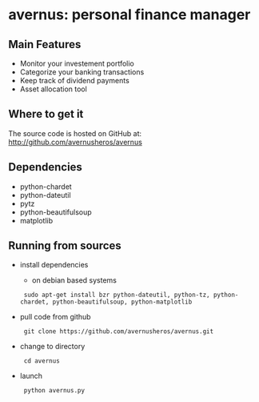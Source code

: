 avernus: personal finance manager
=============================================

Main Features
-------------

- Monitor your investement portfolio
- Categorize your banking transactions
- Keep track of dividend payments
- Asset allocation tool


Where to get it
-------------

The source code is hosted on GitHub at: http://github.com/avernusheros/avernus

Dependencies
-------------

* python-chardet
* python-dateutil 
* pytz 
* python-beautifulsoup 
* matplotlib 

Running from sources
-------------

* install dependencies
  * on debian based systems  
   
   ```
    sudo apt-get install bzr python-dateutil, python-tz, python-chardet, python-beautifulsoup, python-matplotlib
   ```
* pull code from github
   ```
    git clone https://github.com/avernusheros/avernus.git
  ```
  
* change to directory
  ```  
   cd avernus
  ```
* launch 
  ```
   python avernus.py
  ```

